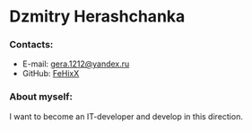 # Dzmitry Herashchanka

### Contacts:

- E-mail: <gera.1212@yandex.ru>
- GitHub: [FeHixX](https://github.com/FeHixX)

### About myself:

I want to become an IT-developer and develop in this direction.